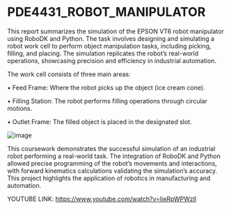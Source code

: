 # PDE4431_ROBOT_MANIPULATOR
This report summarizes the simulation of the EPSON VT6 robot manipulator using RoboDK and Python. The task involves designing and simulating a robot work cell to perform object manipulation tasks, including picking, filling, and placing. 
The simulation replicates the robot’s real-world operations, showcasing precision and efficiency in industrial automation.

The work cell consists of three main areas:

•	Feed Frame: Where the robot picks up the object (ice cream cone).

•	Filling Station: The robot performs filling operations through circular motions.

•	Outlet Frame: The filled object is placed in the designated slot.

![image](https://github.com/user-attachments/assets/5ca4e8b1-082a-4c25-91b6-d224140bf368)


This coursework demonstrates the successful simulation of an industrial robot performing a real-world task. The integration of RoboDK and Python allowed precise programming of the robot’s movements and interactions, with forward kinematics calculations validating the simulation’s accuracy. This project highlights the application of robotics in manufacturing and automation.

YOUTUBE LINK: https://www.youtube.com/watch?v=IieRpWPWzlI
